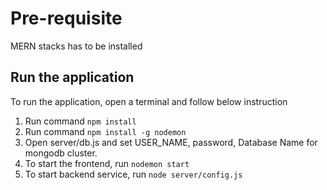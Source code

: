 # Pre-requisite 
MERN stacks has to be installed

## Run the application

To run the application, open a terminal and follow below instruction

1. Run command `npm install`
2. Run command `npm install -g nodemon`
3. Open server/db.js and set USER_NAME, password, Database Name for mongodb cluster.
4. To start the frontend, run `nodemon start`
5. To start backend service, run `node server/config.js`